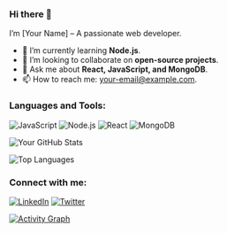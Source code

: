 ### Hi there 👋
I’m [Your Name] – A passionate web developer.
- 🌱 I’m currently learning **Node.js**.
- 👯 I’m looking to collaborate on **open-source projects**.
- 💬 Ask me about **React, JavaScript, and MongoDB**.
- 📫 How to reach me: [your-email@example.com](mailto:your-email@example.com).


### Languages and Tools:
![JavaScript](https://img.shields.io/badge/JavaScript-F7DF1E?style=flat&logo=javascript&logoColor=black)
![Node.js](https://img.shields.io/badge/Node.js-339933?style=flat&logo=nodedotjs&logoColor=white)
![React](https://img.shields.io/badge/React-61DAFB?style=flat&logo=react&logoColor=black)
![MongoDB](https://img.shields.io/badge/MongoDB-47A248?style=flat&logo=mongodb&logoColor=white)


![Your GitHub Stats](https://github-readme-stats.vercel.app/api?username=your-username&show_icons=true&theme=radical)


![Top Languages](https://github-readme-stats.vercel.app/api/top-langs/?username=your-username&layout=compact&theme=radical)


### Connect with me:
[![LinkedIn](https://img.shields.io/badge/LinkedIn-0A66C2?style=flat&logo=linkedin&logoColor=white)](https://www.linkedin.com/in/your-profile/)
[![Twitter](https://img.shields.io/badge/Twitter-1DA1F2?style=flat&logo=twitter&logoColor=white)](https://twitter.com/your-profile)


[![Activity Graph](https://github-readme-activity-graph.vercel.app/graph?username=your-username&theme=react-dark)](https://github.com/ashutosh00710/github-readme-activity-graph)
